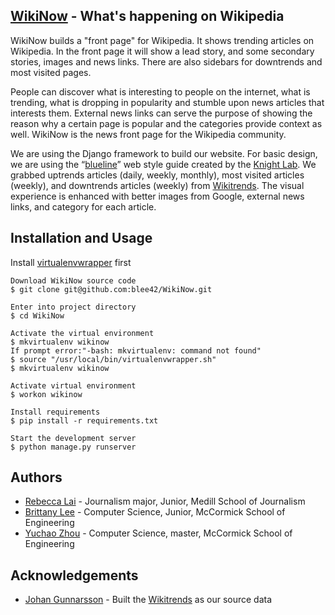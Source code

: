 ## [WikiNow](http://testwikinow.herokuapp.com/) - What's happening on Wikipedia
WikiNow builds a "front page" for Wikipedia. It shows trending articles on Wikipedia. In the front page it will show a lead story, and some secondary stories, images and news links. There are also sidebars for downtrends and most visited pages. 

People can discover what is interesting to people on the internet, what is trending, what is dropping in popularity and stumble upon news articles that interests them. External news links can serve the purpose of showing the reason why a certain page is popular and the categories provide context as well. WikiNow is the news front page for the Wikipedia community.

We are using the Django framework to build our website. For basic design, we are using the “[blueline](http://blueline.knightlab.com/)” web style guide created by the [Knight Lab](http://knightlab.northwestern.edu/). We grabbed uptrends articles (daily, weekly, monthly), most visited articles (weekly), and downtrends articles (weekly) from [Wikitrends](http://tools.wmflabs.org/wikitrends/english-uptrends-this-week.html). The visual experience is enhanced with better images from Google, external news links, and category for each article. 

## Installation and Usage

  Install [virtualenvwrapper](http://virtualenvwrapper.readthedocs.org/en/latest/) first

    Download WikiNow source code
    $ git clone git@github.com:blee42/WikiNow.git

    Enter into project directory
    $ cd WikiNow

    Activate the virtual environment 
    $ mkvirtualenv wikinow
    If prompt error:"-bash: mkvirtualenv: command not found"
    $ source "/usr/local/bin/virtualenvwrapper.sh"
    $ mkvirtualenv wikinow

    Activate virtual environment
    $ workon wikinow

    Install requirements
    $ pip install -r requirements.txt

    Start the development server
    $ python manage.py runserver

## Authors
* [Rebecca Lai](https://github.com/kklai) - Journalism major, Junior, Medill School of Journalism
* [Brittany Lee](https://github.com/blee42) - Computer Science, Junior, McCormick School of Engineering
* [Yuchao Zhou](https://github.com/yuchaozh) - Computer Science, master, McCormick School of Engineering

## Acknowledgements
* [Johan Gunnarsson](http://johan.gunnarsson.name/) - Built the [Wikitrends](http://tools.wmflabs.org/wikitrends/english-uptrends-this-week.html) as our source data

